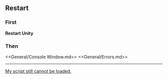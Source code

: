 ## Restart
### First
**Restart Unity**

### Then
<<General/Console Window.md>>
<<General/Errors.md>>

---  
[My script still cannot be loaded.](5%20Script%20Loading.md)